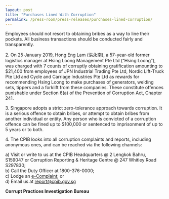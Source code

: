 ```yaml
---
layout: post
title: "Purchases Lined With Corruption"
permalink: /press-room/press-releases/purchases-lined-corruption/
---
```

Employees should not resort to obtaining bribes as a way to line their pockets. All business transactions should be conducted fairly and transparently.

2\.      On 25 January 2019, Hong Eng Lam (洪永南), a 57-year-old former logistics manager at Hsing Loong Management Pte Ltd (“Hsing Loong”), was charged with 7 counts of corruptly obtaining gratification amounting to $21,400 from employees of JPN Industrial Trading Pte Ltd, Nordic Lift-Truck Pte Ltd and Cycle and Carriage Industries Pte Ltd as rewards for recommending Hsing Loong to make purchases of generators, welding sets, tippers and a forklift from these companies. These constitute offences punishable under Section 6(a) of the Prevention of Corruption Act, Chapter 241.

3\.      Singapore adopts a strict zero-tolerance approach towards corruption. It is a serious offence to obtain bribes, or attempt to obtain bribes from another individual or entity. Any person who is convicted of a corruption offence can be fined up to $100,000 or sentenced to imprisonment of up to 5 years or to both.

4\.      The CPIB looks into all corruption complaints and reports, including anonymous ones, and can be reached via the following channels:

a) Visit or write to us at the CPIB Headquarters @ 2 Lengkok Bahru, S159047 or Corruption Reporting & Heritage Centre @ 247 Whitley Road S297830;<br />
b) Call the Duty Officer at 1800-376-0000;<br />
c) Lodge an [e-Complaint](/e-services/e-complaint-for-corrupt-conduct); or<br>
d) Email us at <a class="spamspan" href="mailto:report@cpib.gov.sg">report@cpib.gov.sg</a>

**Corrupt Practices Investigation Bureau**
